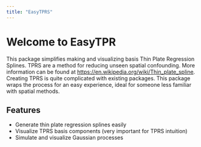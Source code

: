 ```yaml
---
title: "EasyTPRS"
---
```


# Welcome to EasyTPR

This package simplifies making and visualizing basis Thin Plate Regression Splines. TPRS are a method for reducing unseen spatial confounding. More information can be found at https://en.wikipedia.org/wiki/Thin_plate_spline. Creating TPRS is quite complicated with existing packages. This package wraps the process for an easy experience, ideal for someone less familiar with spatial methods. 

## Features

- Generate thin plate regression splines easily
- Visualize TPRS basis components (very important for TPRS intuition)
- Simulate and visualize Gaussian processes

